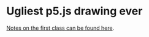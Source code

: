 # Ugliest p5.js drawing ever

[Notes on the first class can be found here](https://github.com/nicolaspe/itp_icm/blob/master/class01/01_class.md).
